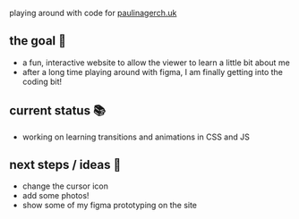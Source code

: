 playing around with code for [paulinagerch.uk](https://paulinagerch.uk)

## the goal 🚀
- a fun, interactive website to allow the viewer to learn a little bit about me
- after a long time playing around with figma, I am finally getting into the coding bit!

## current status 📚
- working on learning transitions and animations in CSS and JS

## next steps / ideas 🏃
- change the cursor icon
- add some photos!
- show some of my figma prototyping on the site


